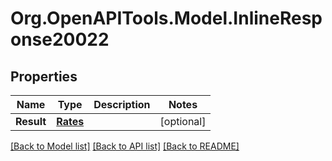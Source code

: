# Org.OpenAPITools.Model.InlineResponse20022
## Properties

Name | Type | Description | Notes
------------ | ------------- | ------------- | -------------
**Result** | [**Rates**](Rates.md) |  | [optional] 

[[Back to Model list]](../README.md#documentation-for-models) [[Back to API list]](../README.md#documentation-for-api-endpoints) [[Back to README]](../README.md)

